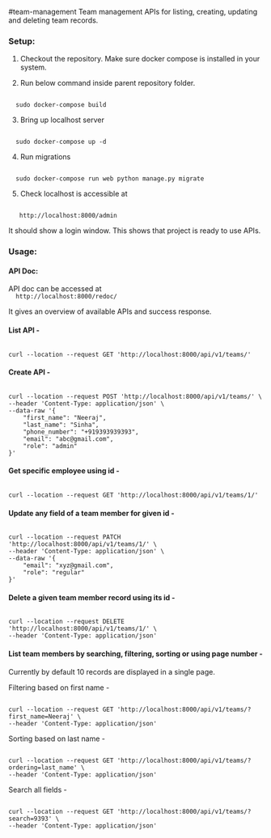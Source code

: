 #team-management
Team management APIs for listing, creating, updating and deleting team records.

<h3>Setup:</h3>

1. Checkout the repository. Make sure docker compose is installed in your system.

2. Run below command inside parent repository folder.
<code>
  sudo docker-compose build
</code>

3. Bring up localhost server 
<code>
  sudo docker-compose up -d
</code>


 4. Run migrations
 <code>
  sudo docker-compose run web python manage.py migrate
</code>


 5. Check localhost is accessible at 
<code>
   http://localhost:8000/admin
</code>

   It should show a login window. This shows that project is ready to use APIs.
   
   
 <h3>Usage:</h3>
 
 <h4>API Doc: </h4>
      API doc can be accessed at
      

<code>
  http://localhost:8000/redoc/
</code>
  
  It gives an overview of available APIs and success response.
 
 <h4>List API - </h4>
<code>
curl --location --request GET 'http://localhost:8000/api/v1/teams/'
</code>

<h4>Create API - </h4>
<code>
curl --location --request POST 'http://localhost:8000/api/v1/teams/' \
--header 'Content-Type: application/json' \
--data-raw '{
    "first_name": "Neeraj",
    "last_name": "Sinha",
    "phone_number": "+919393939393",
    "email": "abc@gmail.com",
    "role": "admin"
}'
</code>

<h4> Get specific employee using id - </h4>

<code>
curl --location --request GET 'http://localhost:8000/api/v1/teams/1/'
</code>

<h4>Update any field of a team member for given id - </h4>

<code>
curl --location --request PATCH 'http://localhost:8000/api/v1/teams/1/' \
--header 'Content-Type: application/json' \
--data-raw '{
    "email": "xyz@gmail.com",
    "role": "regular"
}'
</code>
  
<h4>Delete a given team member record using its id - </h4>

<code>
curl --location --request DELETE 'http://localhost:8000/api/v1/teams/1/' \
--header 'Content-Type: application/json'
</code>

<h4>List team members by searching, filtering, sorting or using page number - </h4>

Currently by default 10 records are displayed in a single page.

Filtering based on first name - 

<code>
curl --location --request GET 'http://localhost:8000/api/v1/teams/?first_name=Neeraj' \
--header 'Content-Type: application/json'
</code>

Sorting based on last name - 

<code>
curl --location --request GET 'http://localhost:8000/api/v1/teams/?ordering=last_name' \
--header 'Content-Type: application/json'
</code>

Search all fields - 

<code>
curl --location --request GET 'http://localhost:8000/api/v1/teams/?search=9393' \
--header 'Content-Type: application/json'
</code>




